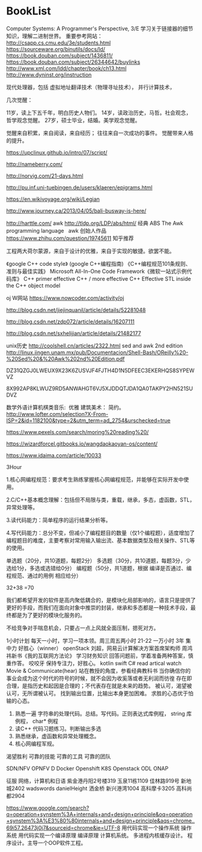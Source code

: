 # BookList

Computer Systems: A Programmer's Perspective, 3/E
学习关于链接器的细节知识，理解二进制世界。
重要参考网站：
http://csapp.cs.cmu.edu/3e/students.html
https://sourceware.org/binutils/docs/ld/
https://book.douban.com/subject/1436811/
https://book.douban.com/subject/26344642/buylinks
http://www.xml.com/ldd/chapter/book/ch13.html
http://www.dyninst.org/instruction

现代处理器，包括 虚拟地址翻译技术（物理寻址技术）， 并行计算技术，

几次觉醒：

11岁，读上下五千年，明白历史人物们。
14岁，读政治历史，马哲。社会观念，哲学观念觉醒。
27岁，硕士毕业，结婚。美学观念觉醒。

觉醒来自积累，来自阅读，来自经历； 往往来自一次成功的事件。
觉醒带来人格的提升。

https://upclinux.github.io/intro/07/script/

http://nameberry.com/

http://norvig.com/21-days.html

http://pu.inf.uni-tuebingen.de/users/klaeren/epigrams.html

https://en.wikivoyage.org/wiki/Legian

http://www.journey.ca/2013/04/05/bali-busway-is-here/

http://harttle.com/
awk
http://tldp.org/LDP/abs/html/  经典 ABS
The Awk programming language    awk 创始人作品
https://www.zhihu.com/question/19745611 知乎推荐

工程两大荷尔蒙源，来自于设计的优雅，来自于实现的敏捷。欲罢不能。

《google C++ code style》 (google C++编程指南)
《C++编程规范101条规则、准则与最佳实践》
Microsoft All-In-One Code Framework《微软一站式示例代码库》
C++ primer
effective C++ / more effective C++
Effective STL
inside the C++ object model

oj W网站
https://www.nowcoder.com/activity/oj

http://blog.csdn.net/jiejinquanil/article/details/52281048

http://blog.csdn.net/zdp072/article/details/16207111

http://blog.csdn.net/sxhelijian/article/details/21482177

unix历史
http://coolshell.cn/articles/2322.html
sed and awk 2nd edition
http://linux.iingen.unam.mx/pub/Documentacion/Shell-Bash/OReilly%20-%20Sed%20&%20Awk%202nd%20Edition.pdf

DZ31QZGJ0LWEUX9X23K6ZUSVJF4FJTH4D1N5DFEEC3EKERHQS8SYPEWVZ

8X992AP8KLWUZ9RD5ANWAHGT6VJ5XJDDQTJDA1QA0TAKPY2HN521SUDVZ

数学外语计算机棋类音乐:  优雅
建筑美术： 简约。
http://www.lofter.com/selection?X-From-ISP=2&id=1182100&type=2&utm_term=ad_2754&urschecked=true


https://www.pexels.com/search/moring%20reading%20/


https://wizardforcel.gitbooks.io/wangdaokaoyan-os/content/

https://www.idaima.com/article/10033



 
 
 
  
  3Hour

  
  
  1.核心网编程规范：要求考生熟练掌握核心网编程规范，并能够在实际开发中使用。

  2.C/C++基本概念理解：包括但不局限与类，重载，继承，多态，虚函数，STL，异常处理等。

  3.读代码能力：简单程序的运行结果分析等。

  4.写代码能力：总分不变，但减小了编程题目的数量（仅1个编程题），适度增加了编程题目的难度，主要考察对常用输入输出流、基本数据类型及相关操作、STL等的使用。

  
 单选题（20分，共10道题，每题2分）
多选题（30分，共10道题，每题3分，少选给1分，多选或选错给0分）
编程题（50分，共1道题，根据   编译是否通过、编程规范、通过的用例  相应给分）

32+38 =70


我们都希望开发的软件是高内聚低耦合的，是模块化局部影响的，语言只是提供了更好的手段，而我们在面向对象中推崇的封装，继承和多态都是一种技术手段，最终都是为了更好的模块化服务的。

不给竞争对手喘息机会，只要占一点上风就全面压制，摁死对方。




1小时计划
	每天一小时，学习一项本领。周三周五两小时   21-22 一万小时  3年
	集中力 好胜心（winner）
openStack 刘超，网易云计算解决方案首席架构师
周鸿祎新书《我的互联网方法论》
学习财务知识
回答问题前，学着准备两种答案，慎重作答。
咬咬牙 保持专注力，好胜心。
kotlin  swift C#
read artical watch Movie & Communicate(hear) 
站在教授的角度，参看经典教科书
当你确信你的事业会成为这个时代的符号的时候，就不会因为收奚落或者无利润而彷徨
存在即合理，是指历史和起因是合理的；不代表存在就是未来的趋势。
被认可，渴望被认可，无所谓被认可。
找到输出位置，比输出本身更加困难。
求胜的心态优于怕输的心态。


1. 熟悉一遍 字符串的处理代码。总结。写代码。正则表达式库例程， string 库例程， char* 例程
2. 读C++ 代码习题练习。判断输出多选
3. 熟悉继承，虚函数和异常处理概念。
4. 核心网编程军规。


渴望胜利
可靠的技能
可靠的工具
可靠的团队

SDN/NFV
OPNFV D
Docker
Openshift
K8S
Openstack
ODL
ONAP


征服 网络，计算机和日语
紫金港丹阳2号楼319
玉泉11栋1109
佳林路919号
新地城2402
wadswords
danielHeight
洒金桥
新兴港湾1004
高科摩卡3205
高科尚都2904

https://www.google.com/search?q=operation+synstem%3A+internals+and+design+principle&oq=operation+synstem%3A%E3%80%80internals+and+design+principle&aqs=chrome..69i57.26473j0j7&sourceid=chrome&ie=UTF-8
用代码实现一个操作系统 操作系统
用代码实现一个编译原理 编译原理
计算机系统。 多进程内核缓存设计。
程序设计。主导一个OOP软件工程。
